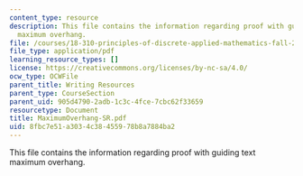 ```yaml
---
content_type: resource
description: This file contains the information regarding proof with guiding text
  maximum overhang.
file: /courses/18-310-principles-of-discrete-applied-mathematics-fall-2013/8fbc7e51a3034c38455978b8a7884ba2_MIT18_310F13_Max_Overhang.pdf
file_type: application/pdf
learning_resource_types: []
license: https://creativecommons.org/licenses/by-nc-sa/4.0/
ocw_type: OCWFile
parent_title: Writing Resources
parent_type: CourseSection
parent_uid: 905d4790-2adb-1c3c-4fce-7cbc62f33659
resourcetype: Document
title: MaximumOverhang-SR.pdf
uid: 8fbc7e51-a303-4c38-4559-78b8a7884ba2
---
```

This file contains the information regarding proof with guiding text maximum overhang.